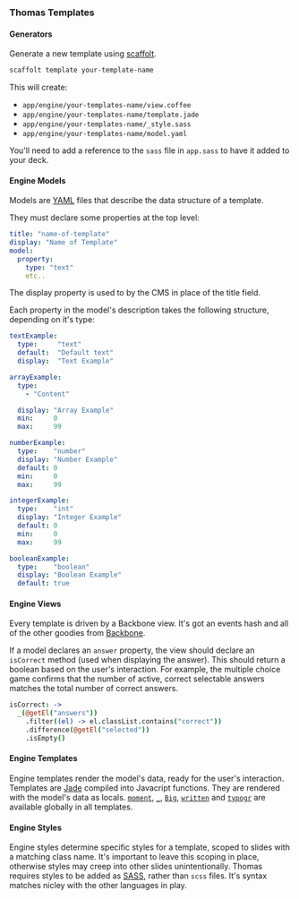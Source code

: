 ### Thomas Templates

#### Generators

Generate a new template using [scaffolt].

```bash
scaffolt template your-template-name
```

This will create:
  - `app/engine/your-templates-name/view.coffee`
  - `app/engine/your-templates-name/template.jade`
  - `app/engine/your-templates-name/_style.sass`
  - `app/engine/your-templates-name/model.yaml`

You'll need to add a reference to the `sass` file in `app.sass` to have it added to your deck.

[scaffolt]: https://github.com/paulmillr/scaffolt

#### Engine Models

Models are [YAML] files that describe the data structure of a template.

They must declare some properties at the top level:

```yaml
title: "name-of-template"
display: "Name of Template"
model:
  property:
    type: "text"
    etc..
```

The display property is used to by the CMS in place of the title field.

Each property in the model's description takes the following structure, depending on it's type:

```yaml
textExample:
  type:     "text"
  default:  "Default text"
  display:  "Text Example"

arrayExample:
  type:
    - "Content"

  display: "Array Example"
  min:     0
  max:     99

numberExample:
  type:    "number"
  display: "Number Example"
  default: 0
  min:     0
  max:     99

integerExample:
  type:    "int"
  display: "Integer Example"
  default: 0
  min:     0
  max:     99

booleanExample:
  type:    "boolean"
  display: "Boolean Example"
  default: true

```

[YAML]: http://www.yaml.org/start.html

#### Engine Views

Every template is driven by a Backbone view. It's got an events hash and all of the other goodies from [Backbone].

If a model declares an `answer` property, the view should declare an `isCorrect` method (used when displaying the answer). This should return a boolean based on the user's interaction. For example, the multiple choice game confirms that the number of active, correct selectable answers matches the total number of correct answers.

```coffee
isCorrect: ->
  _(@getEl("answers"))
    .filter((el) -> el.classList.contains("correct"))
    .difference(@getEl("selected"))
    .isEmpty()
```

[Backbone]: http://backbonejs.org/

#### Engine Templates

Engine templates render the model's data, ready for the user's interaction. Templates are [Jade] compiled into Javacript functions. They are rendered with the model's data as locals. [`moment`], [`_`], [`Big`], [`written`] and [`typogr`] are available globally in all templates.

[Jade]: http://jade-lang.com/
[`_`]: https://lodash.com/
[`moment`]: http://momentjs.com/
[`Big`]: https://github.com/MikeMcl/big.js/
[`typogr`]: https://github.com/ekalinin/typogr.js
[`written`]: https://github.com/stephenhutchings/written

#### Engine Styles

Engine styles determine specific styles for a template, scoped to slides with a matching class name. It's important to leave this scoping in place, otherwise styles may creep into other slides unintentionally. Thomas requires styles to be added as [SASS], rather than `scss` files. It's syntax matches nicley with the other languages in play.

[SASS]: http://sass-lang.com
